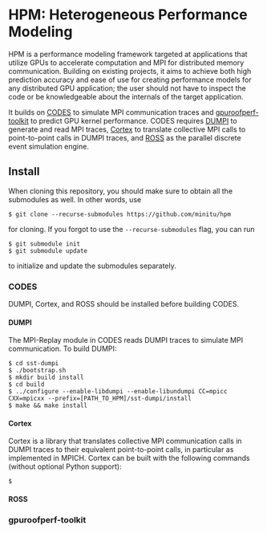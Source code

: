 # HPM: Heterogeneous Performance Modeling

HPM is a performance modeling framework targeted at applications that utilize
GPUs to accelerate computation and MPI for distributed memory communication.
Building on existing projects, it aims to achieve both high prediction accuracy
and ease of use for creating performance models for any distributed GPU
application; the user should not have to inspect the code or be knowledgeable
about the internals of the target application.

It builds on [CODES](https://github.com/minitu/codes) to simulate MPI
communication traces and
[gpuroofperf-toolkit](https://github.com/minitu/gpuroofperf-toolkit) to predict
GPU kernel performance. CODES requires
[DUMPI](https://github.com/minitu/sst-dumpi) to generate and read MPI traces,
[Cortex](https://github.com/minitu/dumpi-cortex) to translate collective MPI
calls to point-to-point calls in DUMPI traces, and
[ROSS](https://github.com/ROSS-org/ROSS) as the parallel discrete event
simulation engine.

## Install

When cloning this repository, you should make sure to obtain all the submodules
as well. In other words, use

```
$ git clone --recurse-submodules https://github.com/minitu/hpm
```

for cloning. If you forgot to use the `--recurse-submodules` flag, you can run

```
$ git submodule init
$ git submodule update
```

to initialize and update the submodules separately.

### CODES

DUMPI, Cortex, and ROSS should be installed before building CODES.

#### DUMPI

The MPI-Replay module in CODES reads DUMPI traces to simulate MPI communication.
To build DUMPI:

```
$ cd sst-dumpi
$ ./bootstrap.sh
$ mkdir build install
$ cd build
$ ../configure --enable-libdumpi --enable-libundumpi CC=mpicc CXX=mpicxx --prefix=[PATH_TO_HPM]/sst-dumpi/install
$ make && make install
```

#### Cortex

Cortex is a library that translates collective MPI communication calls in DUMPI
traces to their equivalent point-to-point calls, in particular as implemented
in MPICH.
Cortex can be built with the following commands (without optional Python support):

```
$
```

#### ROSS

### gpuroofperf-toolkit

